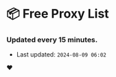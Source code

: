 # :package: Free Proxy List
### Updated every 15 minutes.

- Last updated: `2024-08-09 06:02`

:heart:
